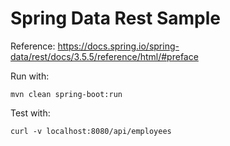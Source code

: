 # Spring Data Rest Sample

Reference: https://docs.spring.io/spring-data/rest/docs/3.5.5/reference/html/#preface

Run with: 
~~~
mvn clean spring-boot:run
~~~

Test with:
~~~
curl -v localhost:8080/api/employees
~~~